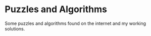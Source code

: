 # Puzzles and Algorithms

Some puzzles and algorithms found on the internet and my working solutions.






